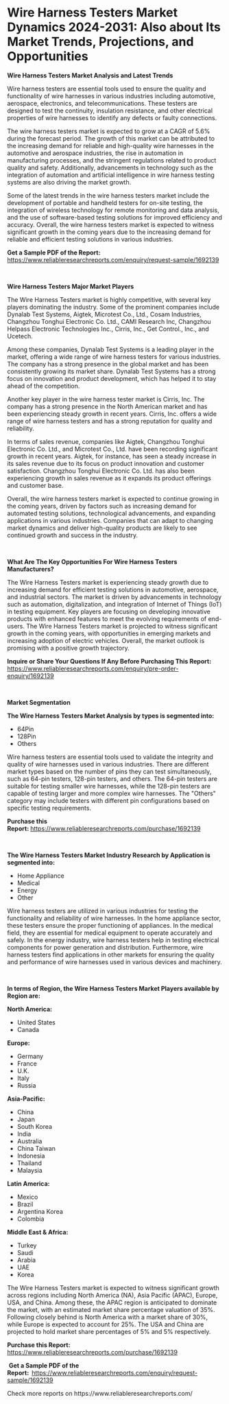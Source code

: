 <p><h1>Wire Harness Testers Market Dynamics 2024-2031: Also about Its Market Trends, Projections, and Opportunities</h1></p><p><strong>Wire Harness Testers Market Analysis and Latest Trends</strong></p>
<p><p>Wire harness testers are essential tools used to ensure the quality and functionality of wire harnesses in various industries including automotive, aerospace, electronics, and telecommunications. These testers are designed to test the continuity, insulation resistance, and other electrical properties of wire harnesses to identify any defects or faulty connections.</p><p>The wire harness testers market is expected to grow at a CAGR of 5.6% during the forecast period. The growth of this market can be attributed to the increasing demand for reliable and high-quality wire harnesses in the automotive and aerospace industries, the rise in automation in manufacturing processes, and the stringent regulations related to product quality and safety. Additionally, advancements in technology such as the integration of automation and artificial intelligence in wire harness testing systems are also driving the market growth.</p><p>Some of the latest trends in the wire harness testers market include the development of portable and handheld testers for on-site testing, the integration of wireless technology for remote monitoring and data analysis, and the use of software-based testing solutions for improved efficiency and accuracy. Overall, the wire harness testers market is expected to witness significant growth in the coming years due to the increasing demand for reliable and efficient testing solutions in various industries.</p></p>
<p><strong>Get a Sample PDF of the Report:&nbsp;</strong> <a href="https://www.reliableresearchreports.com/enquiry/request-sample/1692139">https://www.reliableresearchreports.com/enquiry/request-sample/1692139</a></p>
<p>&nbsp;</p>
<p><strong>Wire Harness Testers Major Market Players</strong></p>
<p><p>The Wire Harness Testers market is highly competitive, with several key players dominating the industry. Some of the prominent companies include Dynalab Test Systems, Aigtek, Microtest Co., Ltd., Cosam Industries, Changzhou Tonghui Electronic Co. Ltd., CAMI Research Inc, Changzhou Helpass Electronic Technologies Inc., Cirris, Inc., Get Control., Inc., and Ucetech.</p><p>Among these companies, Dynalab Test Systems is a leading player in the market, offering a wide range of wire harness testers for various industries. The company has a strong presence in the global market and has been consistently growing its market share. Dynalab Test Systems has a strong focus on innovation and product development, which has helped it to stay ahead of the competition.</p><p>Another key player in the wire harness tester market is Cirris, Inc. The company has a strong presence in the North American market and has been experiencing steady growth in recent years. Cirris, Inc. offers a wide range of wire harness testers and has a strong reputation for quality and reliability.</p><p>In terms of sales revenue, companies like Aigtek, Changzhou Tonghui Electronic Co. Ltd., and Microtest Co., Ltd. have been recording significant growth in recent years. Aigtek, for instance, has seen a steady increase in its sales revenue due to its focus on product innovation and customer satisfaction. Changzhou Tonghui Electronic Co. Ltd. has also been experiencing growth in sales revenue as it expands its product offerings and customer base.</p><p>Overall, the wire harness testers market is expected to continue growing in the coming years, driven by factors such as increasing demand for automated testing solutions, technological advancements, and expanding applications in various industries. Companies that can adapt to changing market dynamics and deliver high-quality products are likely to see continued growth and success in the industry.</p></p>
<p>&nbsp;</p>
<p><strong>What Are The Key Opportunities For Wire Harness Testers Manufacturers?</strong></p>
<p><p>The Wire Harness Testers market is experiencing steady growth due to increasing demand for efficient testing solutions in automotive, aerospace, and industrial sectors. The market is driven by advancements in technology such as automation, digitalization, and integration of Internet of Things (IoT) in testing equipment. Key players are focusing on developing innovative products with enhanced features to meet the evolving requirements of end-users. The Wire Harness Testers market is projected to witness significant growth in the coming years, with opportunities in emerging markets and increasing adoption of electric vehicles. Overall, the market outlook is promising with a positive growth trajectory.</p></p>
<p><strong>Inquire or Share Your Questions If Any Before Purchasing This Report:</strong> <a href="https://www.reliableresearchreports.com/enquiry/pre-order-enquiry/1692139">https://www.reliableresearchreports.com/enquiry/pre-order-enquiry/1692139</a></p>
<p>&nbsp;</p>
<p><strong>Market Segmentation</strong></p>
<p><strong>The Wire Harness Testers Market Analysis by types is segmented into:</strong></p>
<p><ul><li>64Pin</li><li>128Pin</li><li>Others</li></ul></p>
<p><p>Wire harness testers are essential tools used to validate the integrity and quality of wire harnesses used in various industries. There are different market types based on the number of pins they can test simultaneously, such as 64-pin testers, 128-pin testers, and others. The 64-pin testers are suitable for testing smaller wire harnesses, while the 128-pin testers are capable of testing larger and more complex wire harnesses. The "Others" category may include testers with different pin configurations based on specific testing requirements.</p></p>
<p><strong>Purchase this Report:&nbsp;</strong><a href="https://www.reliableresearchreports.com/purchase/1692139">https://www.reliableresearchreports.com/purchase/1692139</a></p>
<p>&nbsp;</p>
<p><strong>The Wire Harness Testers Market Industry Research by Application is segmented into:</strong></p>
<p><ul><li>Home Appliance</li><li>Medical</li><li>Energy</li><li>Other</li></ul></p>
<p><p>Wire harness testers are utilized in various industries for testing the functionality and reliability of wire harnesses. In the home appliance sector, these testers ensure the proper functioning of appliances. In the medical field, they are essential for medical equipment to operate accurately and safely. In the energy industry, wire harness testers help in testing electrical components for power generation and distribution. Furthermore, wire harness testers find applications in other markets for ensuring the quality and performance of wire harnesses used in various devices and machinery.</p></p>
<p>&nbsp;</p>
<p><strong>In terms of Region, the Wire Harness Testers Market Players available by Region are:</strong></p>
<p>
    <p> <strong> North America: </strong>
        <ul>
            <li>United States</li>
            <li>Canada</li>
        </ul>
        </p> 
    <p> <strong> Europe: </strong>
        <ul>
            <li>Germany</li>
            <li>France</li>
            <li>U.K.</li>
            <li>Italy</li>
            <li>Russia</li>
        </ul>
        </p> 
    <p> <strong> Asia-Pacific: </strong>
        <ul>
            <li>China</li>
            <li>Japan</li>
            <li>South Korea</li>
            <li>India</li>
            <li>Australia</li>
            <li>China Taiwan</li>
            <li>Indonesia</li>
            <li>Thailand</li>
            <li>Malaysia</li>
        </ul>
        </p> 
    <p> <strong> Latin America: </strong>
        <ul>
            <li>Mexico</li>
            <li>Brazil</li>
            <li>Argentina Korea</li>
            <li>Colombia</li>
        </ul>
        </p> 
    <p> <strong> Middle East & Africa: </strong>
        <ul>
            <li>Turkey</li>
            <li>Saudi</li>
            <li>Arabia</li>
            <li>UAE</li>
            <li>Korea</li>
        </ul>
    </p>
    </p>
<p><p>The Wire Harness Testers market is expected to witness significant growth across regions including North America (NA), Asia Pacific (APAC), Europe, USA, and China. Among these, the APAC region is anticipated to dominate the market, with an estimated market share percentage valuation of 35%. Following closely behind is North America with a market share of 30%, while Europe is expected to account for 25%. The USA and China are projected to hold market share percentages of 5% and 5% respectively.</p></p>
<p><strong>Purchase this Report: </strong><a href="https://www.reliableresearchreports.com/purchase/1692139">https://www.reliableresearchreports.com/purchase/1692139</a></p>
<p>&nbsp;<strong>Get a Sample PDF of the Report:&nbsp;&nbsp;</strong><a href="https://www.reliableresearchreports.com/enquiry/request-sample/1692139">https://www.reliableresearchreports.com/enquiry/request-sample/1692139</a></p>
<p><strong></strong></p>
<p>Check more reports on https://www.reliableresearchreports.com/</p>